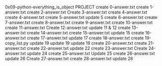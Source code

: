 0x09-python-everything_is_object PROJECT
create 0-answer.txt
create 1-answer.txt
create 2-answer.txt
Create 3-answer.txt
create 4-answer.txt
create 4-answer.txt
create 5-answer.txt
update 5
create 6-answer.txt
create 7-answer.txt
create 8-answer.txt
create 9-answer.txt
create 10-answer.txt
create 11-answer.txt
Create 12-answer.txt
update 11 & 12
create 13-answer.txt
create 14-answer.txt
create 15-answer.txt
update 15
create 16-answer.txt
create 17-answer.txt
update 17
create 18-answer.txt
create 19-copy_list.py
update 19
update 19
update 19
create 20-answer.txt
create 21-answer.txt
create 22-answer.txt
update 22
create 23-answer.txt
Create 24-answer.txt
update 24
create 25-answer.txt
Update 25
create 26-answer.txt
update 26
Create 27-answer.txt
create 28-answer.txt
update 28

